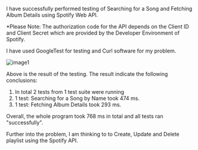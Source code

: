 I have successfully performed testing of Searching for a Song and Fetching Album Details using Spotify Web API.

*Please Note: The authorization code for the API depends on the Client ID and Client Secret which are provided by the Developer Environment of Spotify.

I have used GoogleTest for testing and Curl software for my problem.

![image1](https://github.com/user-attachments/assets/4ddec1ad-9095-4f6c-85d1-94c9c587f593)

Above is the result of the testing. The result indicate the following conclusions:

1. In total 2 tests from 1 test suite were running
2. 1 test: Searching for a Song by Name took 474 ms.
3. 1 test: Fetching Album Details took 293 ms.

Overall, the whole program took 768 ms in total and all tests ran "successfully".

Further into the problem, I am thinking to to Create, Update and Delete playlist using the Spotify API.
